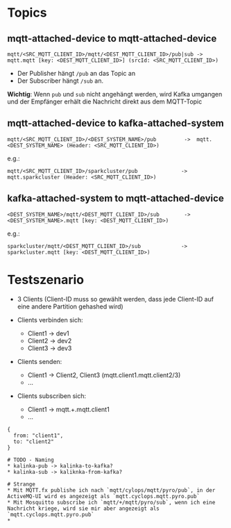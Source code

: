 # Topics

## mqtt-attached-device to mqtt-attached-device

```
mqtt/<SRC_MQTT_CLIENT_ID>/mqtt/<DEST_MQTT_CLIENT_ID>/pub|sub ->  mqtt.mqtt [key: <DEST_MQTT_CLIENT_ID>] (srcId: <SRC_MQTT_CLIENT_ID>)
```

* Der Publisher hängt `/pub` an das Topic an
* Der Subscriber hängt `/sub` an.

**Wichtig**: Wenn `pub` und `sub` nicht angehängt werden, wird Kafka umgangen und der Empfänger erhält die Nachricht direkt aus dem MQTT-Topic

## mqtt-attached-device to kafka-attached-system

```
mqtt/<SRC_MQTT_CLIENT_ID>/<DEST_SYSTEM_NAME>/pub         ->  mqtt.<DEST_SYSTEM_NAME> (Header: <SRC_MQTT_CLIENT_ID>)
```
e.g.:
```
mqtt/<SRC_MQTT_CLIENT_ID>/sparkcluster/pub              ->  mqtt.sparkcluster (Header: <SRC_MQTT_CLIENT_ID>)
```

## kafka-attached-system to mqtt-attached-device

```
<DEST_SYSTEM_NAME>/mqtt/<DEST_MQTT_CLIENT_ID>/sub        ->  <DEST_SYSTEM_NAME>.mqtt [key: <DEST_MQTT_CLIENT_ID>)
```
e.g.:
```
sparkcluster/mqtt/<DEST_MQTT_CLIENT_ID>/sub             ->  sparkcluster.mqtt [key: <DEST_MQTT_CLIENT_ID>)

```

# Testszenario

* 3 Clients (Client-ID muss so gewählt werden, dass jede Client-ID auf eine andere Partition gehashed wird)
* Clients verbinden sich:
  * Client1 -> dev1
  * Client2 -> dev2
  * Client3 -> dev3
 
* Clients senden:
  * Client1 -> Client2, Client3 (mqtt.client1.mqtt.client2/3)
  * ...
  
* Clients subscriben sich:
  * Client1 -> mqtt.+.mqtt.client1
  * ...
  
```
{
  from: "client1",
  to: "client2"
}

# TODO - Naming
* kalinka-pub -> kalinka-to-kafka?
* kalinka-sub -> kaliknka-from-kafka?

# Strange
* Mit MQTT.fx publishe ich nach `mqtt/cylops/mqtt/pyro/pub`, in der ActiveMQ-UI wird es angezeigt als `mqtt.cyclops.mqtt.pyro.pub`
* Mit Mosquitto subscribe ich `mqtt/+/mqtt/pyro/sub`, wenn ich eine Nachricht kriege, wird sie mir aber angezeigt als `mqtt.cyclops.mqtt.pyro.pub`
*
